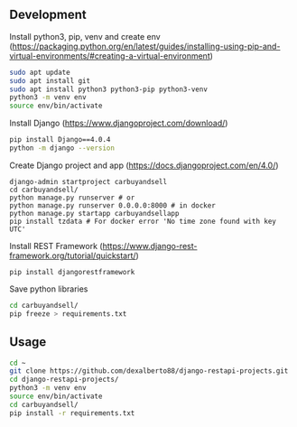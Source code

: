 ## Development
Install python3, pip, venv and create env
(https://packaging.python.org/en/latest/guides/installing-using-pip-and-virtual-environments/#creating-a-virtual-environment)
```bash
sudo apt update
sudo apt install git
sudo apt install python3 python3-pip python3-venv
python3 -m venv env
source env/bin/activate
```

Install Django
(https://www.djangoproject.com/download/)
```bash
pip install Django==4.0.4
python -m django --version
```

Create Django project and app
(https://docs.djangoproject.com/en/4.0/)
```
django-admin startproject carbuyandsell
cd carbuyandsell/
python manage.py runserver # or
python manage.py runserver 0.0.0.0:8000 # in docker
python manage.py startapp carbuyandsellapp
pip install tzdata # For docker error 'No time zone found with key UTC'
```

Install REST Framework
(https://www.django-rest-framework.org/tutorial/quickstart/)
```
pip install djangorestframework
```

Save python libraries
```bash
cd carbuyandsell/
pip freeze > requirements.txt
```

## Usage
```bash
cd ~
git clone https://github.com/dexalberto88/django-restapi-projects.git
cd django-restapi-projects/
python3 -m venv env
source env/bin/activate
cd carbuyandsell/
pip install -r requirements.txt
```

